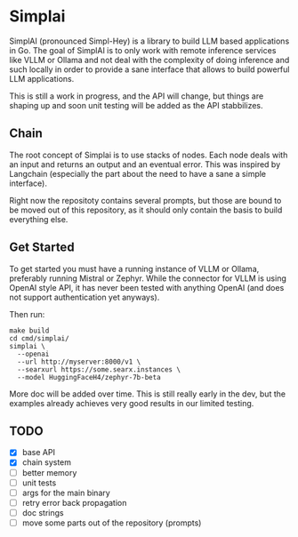 # Simplai

SimplAI (pronounced Simpl-Hey) is a library to build LLM based applications in
Go. The goal of SimplAI is to only work with remote inference services like VLLM
or Ollama and not deal with the complexity of doing inference and such locally
in order to provide a sane interface that allows to build powerful LLM
applications.

This is still a work in progress, and the API will change, but things are
shaping up and soon unit testing will be added as the API stabbilizes.

## Chain

The root concept of Simplai is to use stacks of nodes. Each node deals with an
input and returns an output and an eventual error.
This was inspired by Langchain (especially the part about the need to have a
sane a simple interface).

Right now the repositoty contains several prompts, but those are bound to be
moved out of this repository, as it should only contain the basis to build
everything else.

## Get Started

To get started you must have a running instance of VLLM or Ollama, preferably
running Mistral or Zephyr. While the connector for VLLM is using OpenAI style
API, it has never been tested with anything OpenAI (and does not support
authentication yet anyways).

Then run:

    make build
    cd cmd/simplai/
    simplai \
      --openai
      --url http://myserver:8000/v1 \
      --searxurl https://some.searx.instances \
      --model HuggingFaceH4/zephyr-7b-beta

More doc will be added over time. This is still really early in the dev, but the
examples already achieves very good results in our limited testing.

## TODO

- [x] base API
- [x] chain system
- [ ] better memory
- [ ] unit tests
- [ ] args for the main binary
- [ ] retry error back propagation
- [ ] doc strings
- [ ] move some parts out of the repository (prompts)
